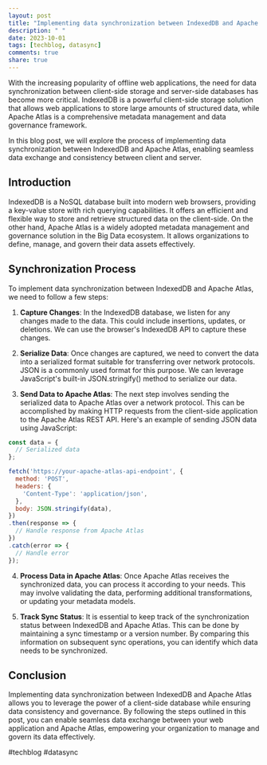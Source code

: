 ```yaml
---
layout: post
title: "Implementing data synchronization between IndexedDB and Apache Atlas"
description: " "
date: 2023-10-01
tags: [techblog, datasync]
comments: true
share: true
---
```


With the increasing popularity of offline web applications, the need for data synchronization between client-side storage and server-side databases has become more critical. IndexedDB is a powerful client-side storage solution that allows web applications to store large amounts of structured data, while Apache Atlas is a comprehensive metadata management and data governance framework.

In this blog post, we will explore the process of implementing data synchronization between IndexedDB and Apache Atlas, enabling seamless data exchange and consistency between client and server.

## Introduction

IndexedDB is a NoSQL database built into modern web browsers, providing a key-value store with rich querying capabilities. It offers an efficient and flexible way to store and retrieve structured data on the client-side. On the other hand, Apache Atlas is a widely adopted metadata management and governance solution in the Big Data ecosystem. It allows organizations to define, manage, and govern their data assets effectively.

## Synchronization Process

To implement data synchronization between IndexedDB and Apache Atlas, we need to follow a few steps:

1. **Capture Changes**: In the IndexedDB database, we listen for any changes made to the data. This could include insertions, updates, or deletions. We can use the browser's IndexedDB API to capture these changes.

2. **Serialize Data**: Once changes are captured, we need to convert the data into a serialized format suitable for transferring over network protocols. JSON is a commonly used format for this purpose. We can leverage JavaScript's built-in JSON.stringify() method to serialize our data.

3. **Send Data to Apache Atlas**: The next step involves sending the serialized data to Apache Atlas over a network protocol. This can be accomplished by making HTTP requests from the client-side application to the Apache Atlas REST API. 
Here's an example of sending JSON data using JavaScript:

```javascript
const data = { 
  // Serialized data
};

fetch('https://your-apache-atlas-api-endpoint', {
  method: 'POST',
  headers: {
    'Content-Type': 'application/json',
  },
  body: JSON.stringify(data),
})
.then(response => {
  // Handle response from Apache Atlas
})
.catch(error => {
  // Handle error
});
```

4. **Process Data in Apache Atlas**: Once Apache Atlas receives the synchronized data, you can process it according to your needs. This may involve validating the data, performing additional transformations, or updating your metadata models.

5. **Track Sync Status**: It is essential to keep track of the synchronization status between IndexedDB and Apache Atlas. This can be done by maintaining a sync timestamp or a version number. By comparing this information on subsequent sync operations, you can identify which data needs to be synchronized.

## Conclusion

Implementing data synchronization between IndexedDB and Apache Atlas allows you to leverage the power of a client-side database while ensuring data consistency and governance. By following the steps outlined in this post, you can enable seamless data exchange between your web application and Apache Atlas, empowering your organization to manage and govern its data effectively.

#techblog #datasync